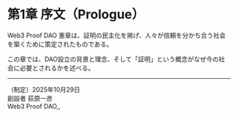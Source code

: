 # 第1章 序文（Prologue）

Web3 Proof DAO 憲章は、証明の民主化を掲げ、人々が信頼を分かち合う社会を築くために策定されたものである。

この章では、DAO設立の背景と理念、そして「証明」という概念がなぜ今の社会に必要とされるかを述べる。

---

（制定）2025年10月29日  
創設者 荻原一彦  
Web3 Proof DAO,,
